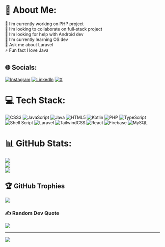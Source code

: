 # 💫 About Me:
🔭 I’m currently working on PHP project<br>👯 I’m looking to collaborate on full-stack project<br>🤝 I’m looking for help with Android dev<br>🌱 I’m currently learning OS dev<br>💬 Ask me about Laravel<br>⚡ Fun fact I love Java


## 🌐 Socials:
[![Instagram](https://img.shields.io/badge/Instagram-%23E4405F.svg?logo=Instagram&logoColor=white)](https://instagram.com/chabbeh_aymen) [![LinkedIn](https://img.shields.io/badge/LinkedIn-%230077B5.svg?logo=linkedin&logoColor=white)](https://linkedin.com/in/chabbeh-aymen) [![X](https://img.shields.io/badge/X-black.svg?logo=X&logoColor=white)](https://x.com/chebbehaymen) 

# 💻 Tech Stack:
![CSS3](https://img.shields.io/badge/css3-%231572B6.svg?style=for-the-badge&logo=css3&logoColor=white) ![JavaScript](https://img.shields.io/badge/javascript-%23323330.svg?style=for-the-badge&logo=javascript&logoColor=%23F7DF1E) ![Java](https://img.shields.io/badge/java-%23ED8B00.svg?style=for-the-badge&logo=openjdk&logoColor=white) ![HTML5](https://img.shields.io/badge/html5-%23E34F26.svg?style=for-the-badge&logo=html5&logoColor=white) ![Kotlin](https://img.shields.io/badge/kotlin-%237F52FF.svg?style=for-the-badge&logo=kotlin&logoColor=white) ![PHP](https://img.shields.io/badge/php-%23777BB4.svg?style=for-the-badge&logo=php&logoColor=white) ![TypeScript](https://img.shields.io/badge/typescript-%23007ACC.svg?style=for-the-badge&logo=typescript&logoColor=white) ![Shell Script](https://img.shields.io/badge/shell_script-%23121011.svg?style=for-the-badge&logo=gnu-bash&logoColor=white) ![Laravel](https://img.shields.io/badge/laravel-%23FF2D20.svg?style=for-the-badge&logo=laravel&logoColor=white) ![TailwindCSS](https://img.shields.io/badge/tailwindcss-%2338B2AC.svg?style=for-the-badge&logo=tailwind-css&logoColor=white) ![React](https://img.shields.io/badge/react-%2320232a.svg?style=for-the-badge&logo=react&logoColor=%2361DAFB) ![Firebase](https://img.shields.io/badge/firebase-a08021?style=for-the-badge&logo=firebase&logoColor=ffcd34) ![MySQL](https://img.shields.io/badge/mysql-4479A1.svg?style=for-the-badge&logo=mysql&logoColor=white)
# 📊 GitHub Stats:
![](https://github-readme-stats.vercel.app/api?username=ChabbehAymen&theme=onedark&hide_border=false&include_all_commits=true&count_private=true)<br/>
![](https://github-readme-streak-stats.herokuapp.com/?user=ChabbehAymen&theme=onedark&hide_border=false)<br/>
![](https://github-readme-stats.vercel.app/api/top-langs/?username=ChabbehAymen&theme=onedark&hide_border=false&include_all_commits=true&count_private=true&layout=compact)

## 🏆 GitHub Trophies
![](https://github-profile-trophy.vercel.app/?username=ChabbehAymen&theme=radical&no-frame=false&no-bg=true&margin-w=4)

### ✍️ Random Dev Quote
![](https://quotes-github-readme.vercel.app/api?type=horizontal&theme=gruvbox)

---
[![](https://visitcount.itsvg.in/api?id=ChabbehAymen&icon=8&color=0)](https://visitcount.itsvg.in)

<!-- Proudly created with GPRM ( https://gprm.itsvg.in ) -->
